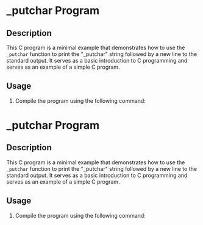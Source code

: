 # _putchar Program

## Description
This C program is a minimal example that demonstrates how to use the `_putchar` function to print the "_putchar" string followed by a new line to the standard output. It serves as a basic introduction to C programming and serves as an example of a simple C program.

## Usage
1. Compile the program using the following command:
# _putchar Program

## Description
This C program is a minimal example that demonstrates how to use the `_putchar` function to print the "_putchar" string followed by a new line to the standard output. It serves as a basic introduction to C programming and serves as an example of a simple C program.

## Usage
1. Compile the program using the following command:

